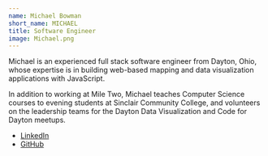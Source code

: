 ```yaml
---
name: Michael Bowman
short_name: MICHAEL
title: Software Engineer
image: Michael.png
---
```

Michael is an experienced full stack software engineer from Dayton, Ohio,
whose expertise is in building web-based mapping and data visualization
applications with JavaScript.

In addition to working at Mile Two, Michael teaches Computer Science courses
to evening students at Sinclair Community College, and volunteers on the
leadership teams for the Dayton Data Visualization and Code for Dayton meetups.

* [LinkedIn](https://www.linkedin.com/in/bowmanmc/)
* [GitHub](https://github.com/bowmanmc)
